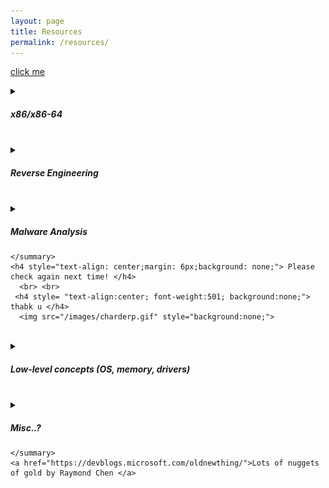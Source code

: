 ```yaml
---
layout: page
title: Resources
permalink: /resources/
---
```


<a href="#x86rsc1"> click me</a>

<div class = "rcspg">

  <details>
    <summary>
      <h5> x86/x86-64 </h5>
    </summary>
    
    <details>
    <summary>
      <h5>x86</h5>
    </summary>
      
      <h3> Overview of x86 </h3>
      <a href="https://revers.engineering/applied-re-accelerated-assembly-p1/"> Applied Reverse Engineering: Accelerated Assembly by Daax Rynd (recommended) </a>
      <br> <br>
      
      <a id="x86rsc1">
      
      <a href="http://www.cs.virginia.edu/~evans/cs216/guides/x86.html">x86 Assembly Guide - University of Virginia [CS216] notes by David Evans (recommended) </a>
        
      </a>
      
      <br> <br>
      
      <a href="https://www.cs.princeton.edu/courses/archive/spr08/cos217/reading/ProgrammingGroundUp-1-0-lettersize.pdf">Programming from the Ground Up by Jonathan Bartlett. Starts from the ground up as stated on its title. (how a computer works -> x86 -> high level languages) </a>
      <br> <br>
      
      <a href="https://diveintosystems.org/book/index.html"> Reader friendly guide (online textbook) covering various topics including x86 by Suzanne J. Matthews, Tia Newhall, and Kevin C. Webb </a>
      <br> <br>
      
      <a href="https://ee.usc.edu/~redekopp/cs356/slides/CS356Unit4_x86_ISA.pdf"> x86 Instruction Set lecture - USC [CS 356] by Mark Redekopp</a> 
  <br> <br>
      
      
      
    
      
      <h3> Stack </h3>
      <a href="https://people.cs.rutgers.edu/~pxk/419/notes/frames.html">Stack Frames - Rutgers University [CS 419] notes by Paul Krzyzanowski </a>
    <br>  <br> 
      <a href= "https://eli.thegreenplace.net/2011/02/04/where-the-top-of-the-stack-is-on-x86/">Where the top of the stack is on x86 - Eli Bendersky (MUST READ)</a>
    <br>  <br>
      <a href="https://www.csee.umbc.edu/~chang/cs313.s02/stack.shtml">C Function Call Conventions and the Stack - UMBC [CMSC 313] lecture review. </a>
   <br>  <br>
      <a href="https://www.csie.ntu.edu.tw/~cyy/courses/assembly/09fall/lectures/handouts/lec15_x86procedure_4up.pdf"> NTU (Taiwanese uni.?) lecture covering push/pop operations on the stack w/ diagrams to help visualize context.</a> 
    <br>
    <br>
    <h3> LEA instruction and pointers </h3>
      <a href="https://handmade.network/forums/articles/t/7111-using_the_lea_instruction_for_arbitrary_arithmetic/">LEA (Load Effective Address) arithmetic "trick" - Ben Visness(recommended)</a>
      <br>  <br>
      <a href="http://www.cs.yale.edu/homes/aspnes/pinewiki/C(2f)Pointers.html#Pointer_arithmetic_and_arrays">Pointers and arrays - Yale [CS 223] notes by James Aspnes </a>
    <br>  <br>
      <a href="https://web.cecs.pdx.edu/~kimchris/cs201/slides/13%20-%20x86%20Arrays.pdf">Arrays - Portland State University [CS 201] notes by Chris Kim</a>
    <br>  <br>
      <a href="http://web.cecs.pdx.edu/~kimchris/cs201/slides/14%20-%20x86%20Structs.pdf">Structs - Portland State University [CS 201] notes by Chris Kim </a>
    <br>  <br>
    <a href="https://diveintosystems.org/book/C7-x86_64/arrays.html"> </a>
    <br>  <br>
<a href="https://en.wikibooks.org/wiki/X86_Disassembly/Data_Structures">WikiBooks - x86_Disassembly Data_structures </a>
    <br>  <br>
      
      <a href="https://news.ycombinator.com/item?id=12353262#12353372"> example provided by a user</a>
      
      
      <h3> Registers </h3>
      
      
    <a href= "https://codearcana.com/posts/2013/05/21/a-brief-introduction-to-x86-calling-conventions.html">A brief introduction to x86 calling conventions - Alex Reece (recommended) </a>
    <br> <br>
      
      <a href="https://practicalmalwareanalysis.com/2012/04/03/all-about-ebp/">All About EBP - andykhonig (recommended)</a>
    <br> <br>
     
      <a href="https://www.sciencedirect.com/topics/computer-science/extended-instruction-pointer">Preview of a book chapter  </a>
    <br> <br>
       
    <a href="https://www.eecg.utoronto.ca/~amza/www.mindsec.com/files/x86regs.html"> Brief descriptions of x86 Registers </a>
    <br> <br>
      
      
      
    </details>
    
    <br>
  
    <details>
    <summary>
      <h5>x86-64</h5>
    </summary>
      <a href="https://eli.thegreenplace.net/2011/09/06/stack-frame-layout-on-x86-64">Stack frame layout on x86-64 - Eli Bendersky </a> 
      <br> <br>
      <a href="http://www.cs.cmu.edu/afs/cs/academic/class/15213-s14/www/lectures/08-machine-data.pdf">x86-64 Procedures, Arrays, and Structures - Carnegie Mellon University [15‐213/18-243] lecture by Anthony Rowe, Seth Goldstein and Gregory Kesden </a>
      <br> <br>
      
      <a href="https://cs.brown.edu/courses/csci1310/2020/notes/l08.html">Assembly Language, Calling Convention, and the Stack - Brown University [CS 1310] notes by Malte Schwarzkopf </a>
      
    <br>  <br>
    </details>
    
      <br>
    
    
    
    
    
    
    
    
  </details>

  <br>
  
  
  <details>
    <summary>
      <h5> Reverse Engineering </h5>
    </summary>
    <a href="https://secret.club/"> secret club | We Break Software </a> 
  <br> <br>
    <a href="https://revers.engineering/"> Reverse Engineering - Bugs, hypervisors, and reverse engineering research </a> 
  <br> <br>
  </details>
  
  <br> 
  
  <details>
    <summary>
      <h5> Malware Analysis </h5>
      
    </summary>
    <h4 style="text-align: center;margin: 6px;background: none;"> Please check again next time! </h4>
      <br> <br> 
     <h4 style= "text-align:center; font-weight:501; background:none;"> thabk u </h4>
      <img src="/images/charderp.gif" style="background:none;"> 
  </details>
  
  <br>
  
   <details>
    <summary>
      <h5> Low-level concepts (OS, memory, drivers) </h5>
    </summary>
    <h4 style="text-align: center;margin: 6px;background: none;"> Please check again next time! </h4>
      <br> <br> 
     <h4 style= "text-align:center; font-weight:501; background:none;"> thabk u </h4> 
      <img src="/images/charderp.gif" style="background:none;"> 
  </details>
  
  <br>
  
  <details>
    <summary>
      <h5> Misc..? </h5>
      
    </summary>
    <a href="https://devblogs.microsoft.com/oldnewthing/">Lots of nuggets of gold by Raymond Chen </a>
  </details>
  
</div>
  
